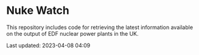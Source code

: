 # Nuke Watch

This repository includes code for retrieving the latest information available on the output of EDF nuclear power plants in the UK.

Last updated: 2023-04-08 04:09